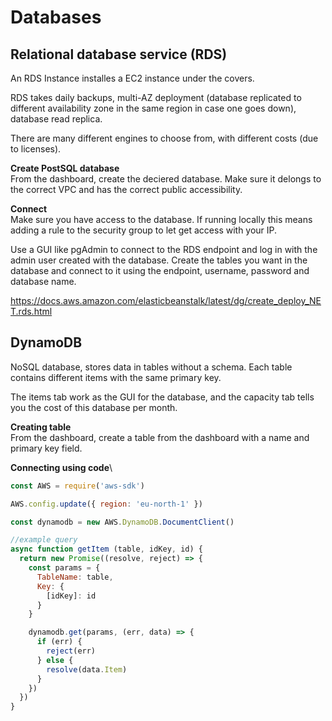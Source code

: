 
# Databases

## Relational database service (RDS)
An RDS Instance installes a EC2 instance under the covers.

RDS takes daily backups, multi-AZ deployment (database replicated to different availability zone in the same region in case one goes down),
database read replica.

There are many different engines to choose from, with different costs (due to licenses).

**Create PostSQL database**\
From the dashboard, create the deciered database. Make sure it delongs to the correct VPC and has the correct public accessibility.

**Connect**\
Make sure you have access to the database. If running locally this means adding a rule to the security group to let get access with your IP.

Use a GUI like pgAdmin to connect to the RDS endpoint and log in with the admin user created with the database.
Create the tables you want in the database and connect to it using the endpoint, username, password and database name.

https://docs.aws.amazon.com/elasticbeanstalk/latest/dg/create_deploy_NET.rds.html

## DynamoDB
NoSQL database, stores data in tables without a schema. Each table contains different items with the same primary key.

The items tab work as the GUI for the database, and the capacity tab tells you the cost of this database per month.

**Creating table**\
From the dashboard, create a table from the dashboard with a name and primary key field.

**Connecting using code**\
```javascript
const AWS = require('aws-sdk')

AWS.config.update({ region: 'eu-north-1' })

const dynamodb = new AWS.DynamoDB.DocumentClient()

//example query
async function getItem (table, idKey, id) {
  return new Promise((resolve, reject) => {
    const params = {
      TableName: table,
      Key: {
        [idKey]: id
      }
    }

    dynamodb.get(params, (err, data) => {
      if (err) {
        reject(err)
      } else {
        resolve(data.Item)
      }
    })
  })
}
```